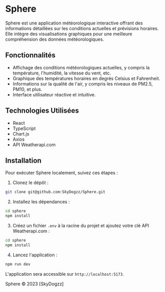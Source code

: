 # Sphere

Sphere est une application météorologique interactive offrant des informations détaillées sur les conditions actuelles et prévisions horaires. Elle intègre des visualisations graphiques pour une meilleure compréhension des données météorologiques.

## Fonctionnalités

- Affichage des conditions météorologiques actuelles, y compris la température, l'humidité, la vitesse du vent, etc.
- Graphique des températures horaires en degrés Celsius et Fahrenheit.
- Informations sur la qualité de l'air, y compris les niveaux de PM2.5, PM10, et plus.
- Interface utilisateur réactive et intuitive.

## Technologies Utilisées

- React
- TypeScript
- Chart.js
- Axios
- API Weatherapi.com

## Installation

Pour exécuter Sphere localement, suivez ces étapes :

1. Clonez le dépôt :
```bash
git clone git@github.com:SkyDogzz/Sphere.git
```

2. Installez les dépendances :
```bash
cd sphere
npm install
```

3. Créez un fichier `.env` à la racine du projet et ajoutez votre clé API Weatherapi.com :
```bash
cd sphere
npm install
```

4. Lancez l'application :
````bash
npm run dev
````

L'application sera accessible sur `http://localhost:5173`.

Sphere © 2023 [SkyDogzz]
